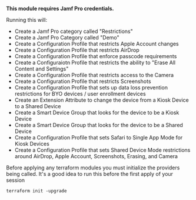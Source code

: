 **This module requires Jamf Pro credentials.**

Running this will:

- Create a Jamf Pro category called "Restrictions"
- Create a Jamf Pro Category called "Demo"
- Create a Configuration Profile that restricts Apple Account changes
- Create a Configuration Profile that restricts AirDrop
- Create a Configuration Profile that enforce passcode requirements
- Create a Configuraiotn Profile that restricts the ability to "Erase All Content and Settings"
- Create a Configuration Profile that restricts access to the Camera
- Create a Configuration Profile that restricts Screenshots
- Create a Configuration Profile that sets up data loss prevention restrictions for BYO devices / user enrollment devices
- Create an Extension Attribute to change the device from a Kiosk Device to a Shared Device
- Create a Smart Device Group that looks for the device to be a Kiosk Device
- Create a Smart Device Group that looks for the device to be a Shared Device
- Create a Configuration Profile that sets Safari to Single App Mode for Kiosk Devices
- Create a Configuration Profile that sets Shared Device Mode restrictions around AirDrop, Apple Account, Screenshots, Erasing, and Camera

Before applying any terraform modules you must initialize the providers being called. It's a good idea to run this before the first apply of your session

```
terraform init -upgrade
```